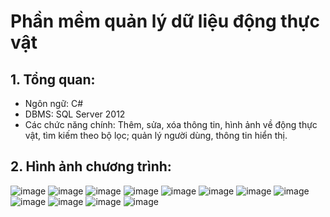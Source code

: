 # Phần mềm quản lý dữ liệu động thực vật
## 1. Tổng quan:
- Ngôn ngữ: C#
- DBMS: SQL Server 2012
- Các chức năng chính: Thêm, sửa, xóa thông tin, hình ảnh về động thực vật, tìm kiếm theo bộ lọc; quản lý người dùng, thông tin hiển thị.
## 2. Hình ảnh chương trình:
![image](https://github.com/finneas2933/dong-thuc-vat/assets/132982799/8ddaa814-8cc8-48fc-97c2-7d88976bdb98)
![image](https://github.com/finneas2933/dong-thuc-vat/assets/132982799/9d2b5898-4833-448a-b283-c736872dc24a)
![image](https://github.com/finneas2933/dong-thuc-vat/assets/132982799/706dbe8b-bfd6-4e4f-a6b4-47dcc30e7630)
![image](https://github.com/finneas2933/dong-thuc-vat/assets/132982799/93c40600-1741-4d3c-be87-afb748dde9db)
![image](https://github.com/finneas2933/dong-thuc-vat/assets/132982799/8e1791f7-96df-4ff0-b48b-46981a4d779a)
![image](https://github.com/finneas2933/dong-thuc-vat/assets/132982799/3beb4291-32a1-4df1-9e5e-3eaa5dfd58d3)
![image](https://github.com/finneas2933/dong-thuc-vat/assets/132982799/c6c8d25f-1039-44ba-9831-59529e3b6845)
![image](https://github.com/finneas2933/dong-thuc-vat/assets/132982799/70ed9522-0f57-45cc-a7f7-e55ee6ca4a51)
![image](https://github.com/finneas2933/dong-thuc-vat/assets/132982799/6191201c-f193-45c2-8fef-5efe9831d438)
![image](https://github.com/finneas2933/dong-thuc-vat/assets/132982799/1bf1be29-c718-4e4e-a298-e6ea491428e1)
![image](https://github.com/finneas2933/dong-thuc-vat/assets/132982799/accb53d9-f70e-4a05-b523-8d1506e143df)
![image](https://github.com/finneas2933/dong-thuc-vat/assets/132982799/cfe2548d-6548-44ae-b875-e88dd4d06f8d)


